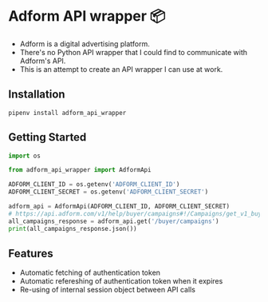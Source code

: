 Adform API wrapper 📦
=====================

* Adform is a digital advertising platform.
* There's no Python API wrapper that I could find to communicate with Adform's API.
* This is an attempt to create an API wrapper I can use at work.


Installation
------------

```
pipenv install adform_api_wrapper
```

Getting Started
---------------

```python
import os

from adform_api_wrapper import AdformApi

ADFORM_CLIENT_ID = os.getenv('ADFORM_CLIENT_ID')
ADFORM_CLIENT_SECRET = os.getenv('ADFORM_CLIENT_SECRET')

adform_api = AdformApi(ADFORM_CLIENT_ID, ADFORM_CLIENT_SECRET)
# https://api.adform.com/v1/help/buyer/campaigns#!/Campaigns/get_v1_buyer_campaigns
all_campaigns_response = adform_api.get('/buyer/campaigns')
print(all_campaigns_response.json())
```

Features
--------

* Automatic fetching of authentication token
* Automatic refereshing of authentication token when it expires
* Re-using of internal session object between API calls
